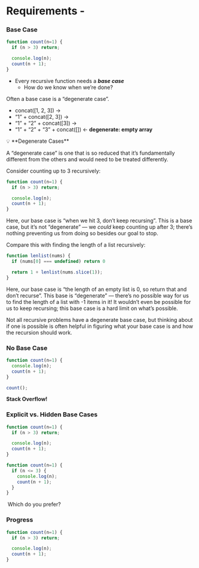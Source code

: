 # Requirements -

### Base Case
```js
function count(n=1) {
  if (n > 3) return;

  console.log(n);
  count(n + 1);
}
```
- Every recursive function needs a ***base case***
    - How do we know when we’re done?

Often a base case is a “degenerate case”.
- concat([1, 2, 3]) →
- “1” + concat([2, 3]) →
- “1” + “2” + concat([3]) →
- “1” + “2” + “3” + concat([]) ← **degenerate: empty array**

<aside>
💡 **Degenerate Cases**

A “degenerate case” is one that is so reduced that it’s fundamentally different from the others and would need to be treated differently.

Consider counting up to 3 recursively:
```js
function count(n=1) {
  if (n > 3) return;

  console.log(n);
  count(n + 1);
}
```

Here, our base case is “when we hit 3, don’t keep recursing”. This is a base case, but it’s not “degenerate” — we *could* keep counting up after 3; there’s nothing preventing us from doing so besides our goal to stop.

Compare this with finding the length of a list recursively:
```js
function lenlist(nums) {
  if (nums[0] === undefined) return 0

  return 1 + lenlist(nums.slice(1));
}
```

Here, our base case is “the length of an empty list is 0, so return that and don’t recurse”. This base is “degenerate” — there’s no possible way for us to find the length of a list with -1 items in it! It wouldn’t even be possible for us to keep recursing; this base case is a hard limit on what’s possible.

Not all recursive problems have a degenerate base case, but thinking about if one is possible is often helpful in figuring what your base case is and how the recursion should work.

</aside>

### No Base Case
```js
function count(n=1) {
  console.log(n);
  count(n + 1);
}

count();
```
**Stack Overflow!**

### Explicit vs. Hidden Base Cases
```js
function count(n=1) {
  if (n > 3) return;

  console.log(n);
  count(n + 1);
}
```

```js
function count(n=1) {
  if (n <= 3) {
    console.log(n);
    count(n + 1);
  }
}
```
​
Which do you prefer?

### Progress
```js
function count(n=1) {
  if (n > 3) return;

  console.log(n);
  count(n + 1);
}
```
